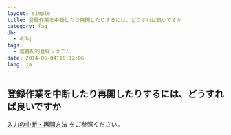 ```yaml
---
layout: simple
title: 登録作業を中断したり再開したりするには、どうすれば良いですか
category: faq
db:
  - ddbj
tags: 
  - 塩基配列登録システム
date: 2014-06-04T15:12:06
lang: ja
---
```


## 登録作業を中断したり再開したりするには、どうすれば良いですか

<p><a href="/ddbj/web-submission-help.html#flow-2-1">入力の中断・再開方法</a> をご参照ください。<!-- Nucleotide Sequence Submission System --></p>
